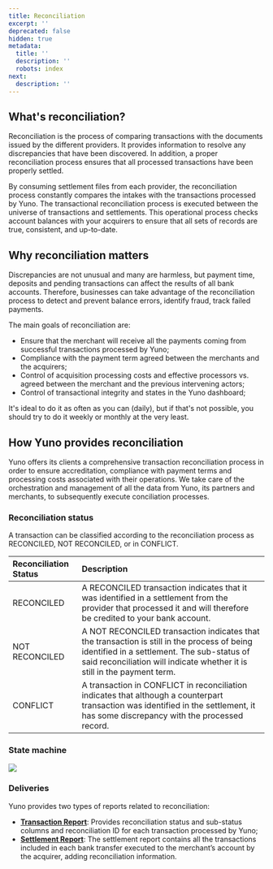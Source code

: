 ```yaml
---
title: Reconciliation
excerpt: ''
deprecated: false
hidden: true
metadata:
  title: ''
  description: ''
  robots: index
next:
  description: ''
---
```

## What's reconciliation?

Reconciliation is the process of comparing transactions with the documents issued by the different providers. It provides information to resolve any discrepancies that have been discovered. In addition, a proper reconciliation process ensures that all processed transactions have been properly settled.

By consuming settlement files from each provider, the reconciliation process constantly compares the intakes with the transactions processed by Yuno. The transactional reconciliation process is executed between the universe of transactions and settlements. This operational process checks account balances with your acquirers to ensure that all sets of records are true, consistent, and up-to-date. 

## Why reconciliation matters

Discrepancies are not unusual and many are harmless, but payment time, deposits and pending transactions can affect the results of all bank accounts. Therefore, businesses can take advantage of the reconciliation process to detect and prevent balance errors, identify fraud, track failed payments.

The main goals of reconciliation are:

* Ensure that the merchant will receive all the payments coming from successful transactions processed by Yuno;
* Compliance with the payment term agreed between the merchants and the acquirers;
* Control of acquisition processing costs and effective processors vs. agreed between the merchant and the previous intervening actors;
* Control of transactional integrity and states in the Yuno dashboard; 

It's ideal to do it as often as you can (daily), but if that's not possible, you should try to do it weekly or monthly at the very least.

## How Yuno provides reconciliation

Yuno offers its clients a comprehensive transaction reconciliation process in order to ensure accreditation, compliance with payment terms and processing costs associated with their operations. We take care of the orchestration and management of all the data from Yuno, its partners and merchants, to subsequently execute conciliation processes.

### Reconciliation status

A transaction can be classified according to the reconciliation process as RECONCILED, NOT RECONCILED, or in CONFLICT.

| Reconciliation Status | Description                                                                                                                                                                                                           |
| :-------------------- | :-------------------------------------------------------------------------------------------------------------------------------------------------------------------------------------------------------------------- |
| RECONCILED            | A RECONCILED transaction indicates that it was identified in a settlement from the provider that processed it and will therefore be credited to your bank account.                                                    |
| NOT RECONCILED        | A NOT RECONCILED transaction indicates that the transaction is still in the process of being identified in a settlement. The sub-status of said reconciliation will indicate whether it is still in the payment term. |
| CONFLICT              | A transaction in CONFLICT in reconciliation indicates that although a counterpart transaction was identified in the settlement, it has some discrepancy with the processed record.                                    |

### State machine

<Image align="center" src="https://files.readme.io/d2ca5f4-report_reconciliation1.png" />

### Deliveries

Yuno provides two types of reports related to reconciliation:

* [**Transaction Report**](https://docs.y.uno/reference/reports-fields#transaction-report): Provides reconciliation status and sub-status columns and reconciliation ID for each transaction processed by Yuno;
* [**Settlement Report**](https://docs.y.uno/reference/reports-fields#settlement-report):  The settlement report contains all the transactions included in each bank transfer executed to the merchant’s account by the acquirer, adding reconciliation information.
